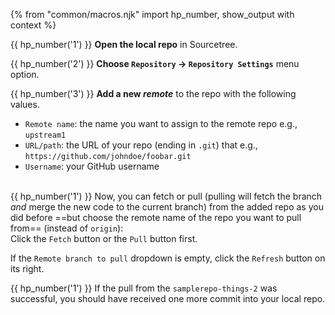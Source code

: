 {% from "common/macros.njk" import hp_number, show_output with context %}

{{ hp_number('1') }} **Open the local repo** in Sourcetree.

{{ hp_number('2') }} **Choose `Repository` → `Repository Settings`** menu option.

{{ hp_number('3') }} **Add a new _remote_** to the repo with the following values.

   <pic eager src="images/fillRemoteInfoForSourceTree.png" width="450" />

   * `Remote name`: the name you want to assign to the remote repo e.g., `upstream1`
   * `URL/path`: the URL of your repo (ending in `.git`) that e.g., `https://github.com/johndoe/foobar.git`
   * `Username`: your GitHub username<br><br>

{{ hp_number('1') }} Now, you can fetch or pull (pulling will fetch the branch _and_ merge the new code to the current branch) from the added repo as you did before ==but choose the remote name of the repo you want to pull from== (instead of `origin`):<br>
   Click the `Fetch` button or the `Pull` button first.<br>
   <pic eager src="images/sourcetree_3.png" height="160" />
   <p/>

   <box type="tip" seamless>

   If the `Remote branch to pull` dropdown is empty, click the `Refresh` button on its right.
   </box>

{{ hp_number('1') }} If the pull from the `samplerepo-things-2` was successful, you should have received one more commit into your local repo.
